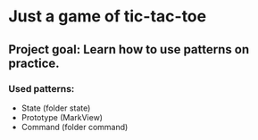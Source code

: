 # Just a game of tic-tac-toe

## Project goal: Learn how to use patterns on practice.
### Used patterns:
  - State (folder state)
  - Prototype (MarkView)
  - Command (folder command)
